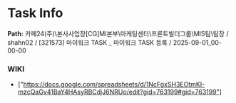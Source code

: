 # Task Info

**Path:** 카페24(주)\본사사업장\[CG]MI본부\마케팅센터\프론트빌더그룹\MIS팀\팀장 / shahn02 / [321573] 마이워크 TASK _ 마이워크 TASK 등록 / 2025-09-01_00-00-00

### WIKI
- ["https://docs.google.com/spreadsheets/d/1NcFgxSH3EOtmKI-mzcQaGv41BaY4HAsyRBCdjJ6NRUo/edit?gid=763199#gid=763199"]

